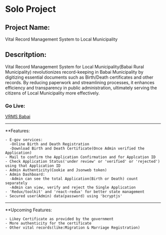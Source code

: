# Solo Project

## Project Name: 
Vital Record Management System to Local Municipality

## Descritption:
 Vital Record Management System for Local Municipality(Babai Rural Municipality) revolutionizes record-keeping in Babai Municipality by digitizing essential documents such as Birth/Death certificates and other records. By reducing paperwork and streamlining processes, it enhances efficiency and transparency in public administration, ultimately serving the citizens of Local Municipality more effectively.

### Go Live:
[VRMS Babai](https://vrms-babaimuni.vercel.app/)


---
**Features:
```
- E-gov services:
  -Online Birth and Death Registration
  -Download Birth and Death Certificate(Once Admin verified the Application)
- Mail to confirm the Application Confirmation and for Applcation ID
- Check Application Status('under review' or 'verified' or 'rejected') using that Application ID
- Admin Authenticity(Cookie and Jsonweb token)
- Admin Dashboard:
  -Admin can see the total Application(Birth or Death) count separately
  -Admin can view, verify and reject the Single Application
- 'Redux/toolkit' and 'react-redux' for better state management
- Secured user(Admin) data(password) using 'bcryptjs'
```

---
**Upcoming Features:
```
- Likey Certificate as provided by the government
- More authenticity for the certificate
- Other vital records(like:Migration & Marriage Registration)
```